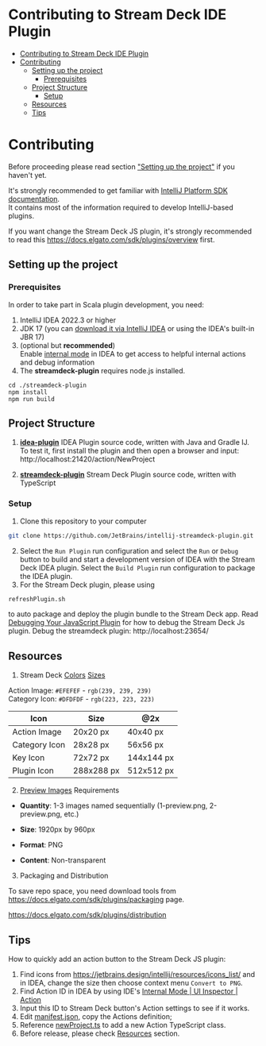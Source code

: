 Contributing to Stream Deck IDE Plugin
===

<!-- TOC -->
* [Contributing to Stream Deck IDE Plugin](#contributing-to-stream-deck-ide-plugin)
* [Contributing](#contributing)
  * [Setting up the project](#setting-up-the-project)
    * [Prerequisites](#prerequisites)
  * [Project Structure](#project-structure)
    * [Setup](#setup)
  * [Resources](#resources)
  * [Tips](#tips)
<!-- TOC -->

# Contributing

Before proceeding please read section ["Setting up the project"](#setting-up-the-project) if you haven't yet.

It's strongly recommended to get familiar with [IntelliJ Platform SDK documentation](https://plugins.jetbrains.com/docs/intellij/welcome.html). \
It contains most of the information required to develop IntelliJ-based plugins.

If you want change the Stream Deck JS plugin, it's strongly recommended to read this https://docs.elgato.com/sdk/plugins/overview first.

## Setting up the project

### Prerequisites
In order to take part in Scala plugin development, you need:

1. IntelliJ IDEA 2022.3 or higher
2. JDK 17 (you can [download it via IntelliJ IDEA](https://www.jetbrains.com/help/idea/sdk.html#define-sdk) or using the IDEA's built-in JBR 17)
3. (optional but **recommended**) \
   Enable [internal mode](https://plugins.jetbrains.com/docs/intellij/enabling-internal.html) in IDEA to get access to helpful internal actions and debug information
4. The **streamdeck-plugin** requires node.js installed.

```
cd ./streamdeck-plugin
npm install
npm run build
```

## Project Structure

1. **[idea-plugin](idea-plugin)** IDEA Plugin source code, written with Java and Gradle IJ. To test it, first install the plugin and then open a browser and input: http://localhost:21420/action/NewProject

2. **[streamdeck-plugin](streamdeck-plugin)** Stream Deck Plugin source code, written with TypeScript

### Setup

1. Clone this repository to your computer

  ```sh
  git clone https://github.com/JetBrains/intellij-streamdeck-plugin.git
  ```

2. Select the `Run Plugin` run configuration and select the `Run` or `Debug` button to build and start a
   development version of IDEA with the Stream Deck IDEA plugin. Select the `Build Plugin` run configuration to package the IDEA plugin.
3. For the Stream Deck plugin, please using
```sh
refreshPlugin.sh
``` 
to auto package and deploy the plugin bundle to the Stream Deck app. Read [Debugging Your JavaScript Plugin](https://streamdecklabs.com/debugging-your-javascript-plugin/) for how to debug the Stream Deck Js plugin. Debug the streamdeck plugin: http://localhost:23654/

## Resources

1. Stream Deck [Colors](https://docs.elgato.com/sdk/plugins/style-guide#colors) [Sizes](https://docs.elgato.com/sdk/plugins/style-guide#sizes) 

Action Image: `#EFEFEF` - `rgb(239, 239, 239)` \
Category Icon: `#DFDFDF` - `rgb(223, 223, 223)`

| Icon          | Size       | @2x        |
|---------------|------------|------------|
| Action Image  | 20x20 px   | 40x40 px   |
| Category Icon | 28x28 px   | 56x56 px   |
| Key Icon      | 72x72 px   | 144x144 px |
| Plugin Icon   | 288x288 px | 512x512 px |

2. [Preview Images](https://docs.elgato.com/sdk/plugins/style-guide#preview-images) Requirements
*   **Quantity**: 1-3 images named sequentially (1-preview.png, 2-preview.png, etc.)

*   **Size**: 1920px by 960px

*   **Format**: PNG

*   **Content**: Non-transparent

3. Packaging and Distribution

To save repo space, you need download tools from https://docs.elgato.com/sdk/plugins/packaging page.

https://docs.elgato.com/sdk/plugins/distribution

## Tips

How to quickly add an action button to the Stream Deck JS plugin:

1. Find icons from https://jetbrains.design/intellij/resources/icons_list/ and in IDEA, change the size then choose context menu `Convert to PNG`.
2. Find Action ID in IDEA by using IDE's [Internal Mode | UI Inspector | Action](https://plugins.jetbrains.com/docs/intellij/internal-ui-inspector.html#action)
3. Input this ID to  Stream Deck button's Action settings to see if it works.
4. Edit [manifest.json](com.jetbrains.ide.sdPlugin/manifest.json), copy the Actions definition;
5. Reference [newProject.ts](streamdeck-plugin/src/actions/newProject.ts) to add a new Action TypeScript class.
6. Before release, please check [Resources](#Resources) section.